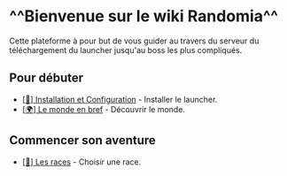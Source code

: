 # ^^Bienvenue sur le wiki **Randomia**^^

Cette plateforme à pour but de vous guider au travers du serveur du téléchargement du launcher jusqu'au boss les plus compliqués.

## Pour débuter

* [[:wrench:] Installation et Configuration](/install/) - Installer le launcher.
* [[:earth_africa:] Le monde en bref](#) - Découvrir le monde.

## Commencer son aventure

* [[:fairy:] Les races](#) - Choisir une race.
